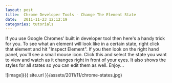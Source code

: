 ```yaml
---
layout: post
title:  Chrome Developer Tools - Change The Element State
date:   2011-11-23 12:12:19
categories: tutorials
---
```


If you use Google Chromes' built in developer tool then here's a handy trick for you. To see what an element will look like in a certain state, right click that element and hit "Inspect Element". If you then look on the right hand panel, you'll see a small mouse icon. Click this and select the state you want to view and watch as it changes right in front of your eyes. It also shows the styles for all states so you can edit them as well. Enjoy...

![image]({{ site.url }}/assets/2011/11/chrome-states.jpg)

